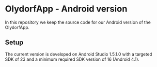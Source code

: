 OlydorfApp - Android version
===========================

In this repository we keep the source code for our Android version of the OlydorfApp.

Setup
-----

The current version is developed on Android Studio 1.5.1.0 with a targeted SDK of 23 and
a minimum required SDK version of 16 (Android 4.1).